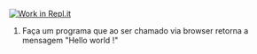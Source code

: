 [![Work in Repl.it](https://classroom.github.com/assets/work-in-replit-14baed9a392b3a25080506f3b7b6d57f295ec2978f6f33ec97e36a161684cbe9.svg)](https://classroom.github.com/online_ide?assignment_repo_id=4732936&assignment_repo_type=AssignmentRepo)
1) Faça um programa que ao ser chamado via browser retorna a mensagem "Hello world !"